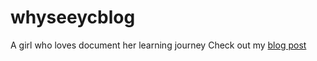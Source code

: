 # whyseeycblog
A girl who loves document her learning journey
Check out my [blog post](whyseeycblog/_post/2023-11-25-essentail_tools.md)

